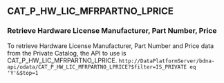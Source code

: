 ## CAT_P_HW_LIC_MFRPARTNO_LPRICE

### Retrieve Hardware License Manufacturer, Part Number, Price

To retrieve Hardware License Manufacturer, Part Number and Price data from the 
Private Catalog, the API to use is CAT_P_HW_LIC_MFRPARTNO_LPRICE.
`http://DataPlatformServer/bdna-api/odata/CAT_P_HW_LIC_MFRPARTNO_LPRICE?$filter=IS_PRIVATE eq 'Y'&$top=1`
